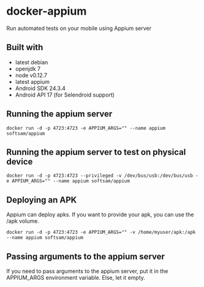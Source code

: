 # docker-appium
Run automated tests on your mobile using Appium server

## Built with
- latest debian
- openjdk 7
- node v0.12.7
- latest appium
- Android SDK 24.3.4
- Android API 17 (for Selendroid support)

## Running the appium server
    docker run -d -p 4723:4723 -e APPIUM_ARGS="" --name appium softsam/appium

## Running the appium server to test on physical device
    docker run -d -p 4723:4723 --privileged -v /dev/bus/usb:/dev/bus/usb -e APPIUM_ARGS="" --name appium softsam/appium

## Deploying an APK

Appium can deploy apks. If you want to provide your apk, you can use the /apk volume.

    docker run -d -p 4723:4723 -e APPIUM_ARGS="" -v /home/myuser/apk:/apk --name appium softsam/appium

## Passing arguments to the appium server

If you need to pass arguments to the appium server, put it in the APPIUM_ARGS environment variable. Else, let it empty.
